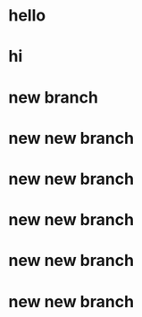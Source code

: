 # hello

# hi

# new branch

# new new branch
# new new branch
# new new branch
# new new branch
# new new branch